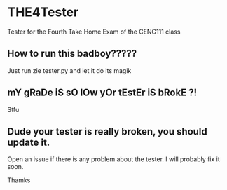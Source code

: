 # THE4Tester
 Tester for the Fourth Take Home Exam of the CENG111 class
 ## How to run this badboy?????
 Just run zie tester.py and let it do its magik
 
 ## mY gRaDe iS sO lOw yOr tEstEr iS bRokE ?!
 Stfu
 
 ## Dude your tester is really broken, you should update it.
Open an issue if there is any problem about the tester. I will probably fix it soon.

Thamks

